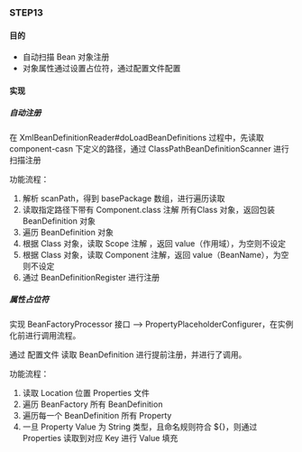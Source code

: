 ### STEP13

#### 目的  
- 自动扫描 Bean 对象注册
- 对象属性通过设置占位符，通过配置文件配置

#### 实现  

##### 自动注册

在 XmlBeanDefinitionReader#doLoadBeanDefinitions 过程中，先读取 component-casn 下定义的路径，通过 ClassPathBeanDefinitionScanner 进行扫描注册

功能流程：

1. 解析 scanPath，得到 basePackage 数组，进行遍历读取
2. 读取指定路径下带有 Component.class 注解 所有Class 对象，返回包装 BeanDefinition 对象
3. 遍历 BeanDefinition 对象
4. 根据 Class 对象，读取 Scope 注解 ，返回 value（作用域），为空则不设定
5. 根据 Class 对象，读取 Component 注解，返回 value（BeanName），为空则不设定
6. 通过 BeanDefinitionRegister 进行注册

##### 属性占位符

实现 BeanFactoryProcessor 接口  -->  PropertyPlaceholderConfigurer，在实例化前进行调用流程。

通过 配置文件 读取 BeanDefinition 进行提前注册，并进行了调用。

功能流程：

1. 读取 Location 位置 Properties 文件
2. 遍历 BeanFactory 所有 BeanDefinition
3. 遍历每一个 BeanDefinition 所有 Property
4. 一旦 Property Value 为 String 类型，且命名规则符合 ${}，则通过 Properties 读取到对应 Key 进行 Value 填充
